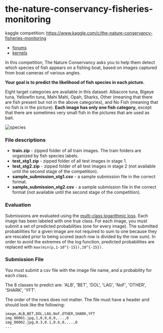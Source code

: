 # the-nature-conservancy-fisheries-monitoring
kaggle competition: https://www.kaggle.com/c/the-nature-conservancy-fisheries-monitoring
+ [forums](https://www.kaggle.com/c/the-nature-conservancy-fisheries-monitoring/forums)
+ [kernels](https://www.kaggle.com/c/the-nature-conservancy-fisheries-monitoring/kernels)

In this competition, The Nature Conservancy asks you to help them detect which species of fish appears on a fishing boat, based on images captured from boat cameras of various angles.  

**Your goal is to predict the likelihood of fish species in each picture.**

Eight target categories are available in this dataset: Albacore tuna, Bigeye tuna, Yellowfin tuna, Mahi Mahi, Opah, Sharks, Other (meaning that there are fish present but not in the above categories), and No Fish (meaning that no fish is in the picture). **Each image has only one fish category,** except that there are sometimes very small fish in the pictures that are used as bait.

![species](https://kaggle2.blob.core.windows.net/competitions/kaggle/5568/media/species-ref-key.jpg)

### File descriptions

+ **train.zip** - zipped folder of all train images. The train folders are organized by fish species labels.
+ **test_stg1.zip** - zipped folder of all test images in stage 1.
+ **test_stg2.zip** - zipped folder of all test images in stage 2 (not available until the second stage of the competition).
+ **sample_submission_stg1.csv** - a sample submission file in the correct format.
+ **sample_submission_stg2.csv** - a sample submission file in the correct format (not available until the second stage of the competition).

### Evaluation

Submissions are evaluated using the [multi-class logarithmic loss](https://www.kaggle.com/wiki/MultiClassLogLoss). Each image has been labeled with one true class. For each image, you must submit a set of predicted probabilities (one for every image). The submitted probabilities for a given image are not required to sum to one because they are rescaled prior to being scored (each row is divided by the row sum). In order to avoid the extremes of the log function, predicted probabilities are replaced with `max(min(p,1-10^{-15}),10^{-15})`.

### Submission File

You must submit a csv file with the image file name, and a probability for each class.

The 8 classes to predict are: 'ALB', 'BET', 'DOL', 'LAG', 'NoF', 'OTHER', 'SHARK', 'YFT'.

The order of the rows does not matter. The file must have a header and should look like the following:

	image,ALB,BET,DOL,LAG,NoF,OTHER,SHARK,YFT
	img_00001.jpg,1,0,0,0,0,...,0
	img_00002.jpg,0.3,0.1,0.6,0,...,0
	...